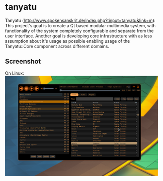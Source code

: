 tanyatu
=======
Tanyatu (http://www.spokensanskrit.de/index.php?tinput=tanyatu&link=m): This project's goal is to create a Qt based modular multimedia system, with functionality of the system completely configurable and separate from the user interface. 
Another goal is developing core infrastructure with as less assumption about it's usage as possible enabling usage of the Tanyatu::Core component across different domains.


## Screenshot
On Linux:
![alt tag](https://raw.githubusercontent.com/varunamachi/tanyatu/master/extra/tanyatu_on_linux.png)

